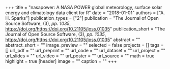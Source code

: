+++
title = "nasapower: A NASA POWER global meteorology, surface solar energy and climatology data client for R"
date = "2018-01-01"
authors = ["A. H. Sparks"]
publication_types = ["2"]
publication = "The Journal of Open Source Software, (3), _pp. 1035_, https://doi.org/https://doi.org/10.21105/joss.01035"
publication_short = "The Journal of Open Source Software, (3), _pp. 1035_, https://doi.org/https://doi.org/10.21105/joss.01035"
abstract = ""
abstract_short = ""
image_preview = ""
selected = false
projects = []
tags = []
url_pdf = ""
url_preprint = ""
url_code = ""
url_dataset = ""
url_project = ""
url_slides = ""
url_video = ""
url_poster = ""
url_source = ""
math = true
highlight = true
[header]
image = ""
caption = ""
+++
